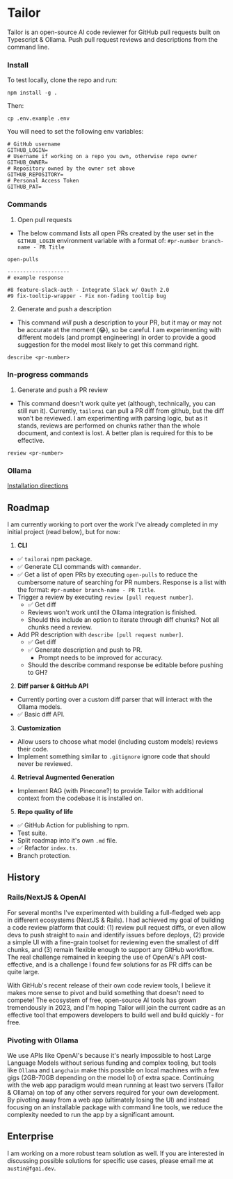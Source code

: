 # Tailor

Tailor is an open-source AI code reviewer for GitHub pull requests built on Typescript & Ollama. Push pull request reviews and descriptions from the command line. 

### Install
To test locally, clone the repo and run:
```
npm install -g .
```
Then:
```
cp .env.example .env
```
You will need to set the following env variables:
```
# GitHub username
GITHUB_LOGIN=
# Username if working on a repo you own, otherwise repo owner
GITHUB_OWNER=
# Repository owned by the owner set above
GITHUB_REPOSITORY=
# Personal Access Token
GITHUB_PAT=
```

### Commands
1. Open pull requests
  - The below command lists all open PRs created by the user set in the `GITHUB_LOGIN` environment variable with a format of: `#pr-number branch-name - PR Title`
```
open-pulls

--------------------
# example response

#8 feature-slack-auth - Integrate Slack w/ Oauth 2.0
#9 fix-tooltip-wrapper - Fix non-fading tooltip bug
```

2. Generate and push a description
  - This command *will* push a description to your PR, but it may or may not be accurate at the moment (😂), so be careful. I am experimenting with different models (and prompt engineering) in order to provide a good suggestion for the model most likely to get this command right. 
```
describe <pr-number>
```

### In-progress commands
1. Generate and push a PR review
  - This command doesn't work quite yet (although, technically, you can still run it). Currently, `tailorai` can pull a PR diff from github, but the diff won't be reviewed. I am experimenting with parsing logic, but as it stands, reviews are performed on chunks rather than the whole document, and context is lost. A better plan is required for this to be effective.
```
review <pr-number>
```

### Ollama
[Installation directions](https://github.com/jmorganca/ollama)


## Roadmap

I am currently working to port over the work I've already completed in my initial project (read below), but for now:

1. **CLI** 
  * ✅ `tailorai` npm package.
  * ✅ Generate CLI commands with `commander`.
  * ✅ Get a list of open PRs by executing `open-pulls` to reduce the cumbersome nature of searching for PR numbers. Response is a list with the format: `#pr-number branch-name - PR Title`.
  * Trigger a review by executing `review [pull request number]`.
    - ✅ Get diff
    - Reviews won't work until the Ollama integration is finished.
    - Should this include an option to iterate through diff chunks? Not all chunks need a review.
  * Add PR description with `describe [pull request number]`.
    - ✅ Get diff
    - ✅ Generate description and push to PR.
      - Prompt needs to be improved for accuracy.
    - Should the describe command response be editable before pushing to GH?
2. **Diff parser & GitHub API**
  * Currently porting over a custom diff parser that will interact with the Ollama models.
  * ✅ Basic diff API.
3. **Customization**
  * Allow users to choose what model (including custom models) reviews their code.
  * Implement something similar to `.gitignore` ignore code that should never be reviewed.
4. **Retrieval Augmented Generation**
  * Implement RAG (with Pinecone?) to provide Tailor with additional context from the codebase it is installed on.
5. **Repo quality of life**
  * ✅ GitHub Action for publishing to npm.
  * Test suite.
  * Split roadmap into it's own `.md` file.
  * ✅ Refactor `index.ts`.
  * Branch protection.

## History 

### Rails/NextJS & OpenAI

For several months I've experimented with building a full-fledged web app in different ecosystems (NextJS & Rails). I had achieved my goal of building a code review platform that could: (1) review pull request diffs, or even allow devs to push straight to ```main``` and identify issues before deploys, (2) provide a simple UI with a fine-grain toolset for reviewing even the smallest of diff chunks, and (3) remain flexible enough to support any GitHub workflow. The real challenge remained in keeping the use of OpenAI's API cost-effective, and is a challenge I found few solutions for as PR diffs can be quite large.

With GitHub's recent release of their own code review tools, I believe it makes more sense to pivot and build something that doesn't need to compete! The ecosystem of free, open-source AI tools has grown tremendously in 2023, and I'm hoping Tailor will join the current cadre as an effective tool that empowers developers to build well and build quickly - for free. 

### Pivoting with Ollama

We use APIs like OpenAI's because it's nearly impossible to host Large Language Models without serious funding and complex tooling, but tools like ```Ollama``` and ```Langchain``` make this possible on local machines with a few gigs (2GB-70GB depending on the model lol) of extra space. Continuing with the web app paradigm would mean running at least two servers (Tailor & Ollama) on top of any other servers required for your own development. By pivoting away from a web app (ultimately losing the UI) and instead focusing on an installable package with command line tools, we reduce the complexity needed to run the app by a significant amount. 

## Enterprise

I am working on a more robust team solution as well. If you are interested in discussing possible solutions for specific use cases, please email me at ```austin@fgai.dev```.